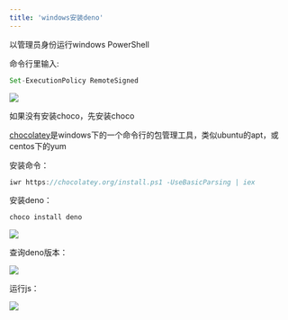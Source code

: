 ```yaml
---
title: 'windows安装deno'
---   
```

以管理员身份运行windows PowerShell

命令行里输入:

```javascript
Set-ExecutionPolicy RemoteSigned
```

![](https://img-blog.csdnimg.cn/20210909134704807.png?x-oss-processimage/watermark,type_ZHJvaWRzYW5zZmFsbGJhY2s,shadow_50,text_Q1NETiBA5b6Q5ZCM5L-d,size_20,color_FFFFFF,t_70,g_se,x_16)

如果没有安装choco，先安装choco

[chocolatey](https://link.jianshu.com/?thttps://chocolatey.org/)是windows下的一个命令行的包管理工具，类似ubuntu的apt，或centos下的yum

安装命令：

```javascript
iwr https://chocolatey.org/install.ps1 -UseBasicParsing | iex
```

安装deno：

```javascript
choco install deno
```

![](https://img-blog.csdnimg.cn/20210909135013562.png?x-oss-processimage/watermark,type_ZHJvaWRzYW5zZmFsbGJhY2s,shadow_50,text_Q1NETiBA5b6Q5ZCM5L-d,size_20,color_FFFFFF,t_70,g_se,x_16)

查询deno版本：

![](https://img-blog.csdnimg.cn/20210909135121814.png?x-oss-processimage/watermark,type_ZHJvaWRzYW5zZmFsbGJhY2s,shadow_50,text_Q1NETiBA5b6Q5ZCM5L-d,size_20,color_FFFFFF,t_70,g_se,x_16)

运行js：

![](https://img-blog.csdnimg.cn/20210909135841211.png?x-oss-processimage/watermark,type_ZHJvaWRzYW5zZmFsbGJhY2s,shadow_50,text_Q1NETiBA5b6Q5ZCM5L-d,size_20,color_FFFFFF,t_70,g_se,x_16)